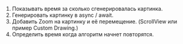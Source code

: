 1. Показывать время за сколько сгенерировалась картинка.
2. Генерировать картинку в async / await.
3. Добавить Zoom на картинку и её перемещение. (ScrollView или пример Custom Drawing.)
4. Определить время когда алгоритм начнет повторятся.